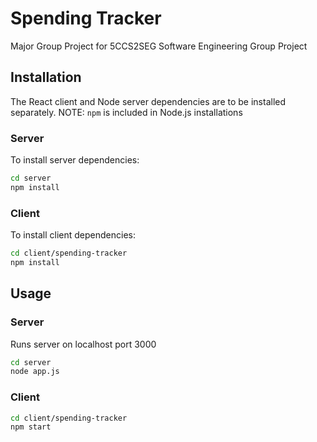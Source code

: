 # Spending Tracker

Major Group Project for 5CCS2SEG Software Engineering Group Project

## Installation
The React client and Node server dependencies are to be installed separately.
NOTE: `npm` is included in Node.js installations

### Server
To install server dependencies:
```bash
cd server
npm install
```

### Client
To install client dependencies:
```bash
cd client/spending-tracker
npm install
```

## Usage
### Server
Runs server on localhost port 3000
```bash
cd server
node app.js
```
### Client
```bash
cd client/spending-tracker
npm start
```